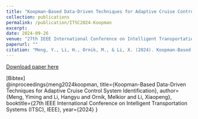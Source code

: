 ```yaml
---
title: "Koopman-Based Data-Driven Techniques for Adaptive Cruise Control System Identification"
collection: publications
permalink: /publication/ITSC2024-Koopman
excerpt:
date: 2024-09-26
venue: "27th IEEE International Conference on Intelligent Transportation Systems (ITSC)"
paperurl: ""
citation: "Meng, Y., Li, H., Ornik, M., & Li, X. (2024). Koopman-Based Data-Driven Techniques for Adaptive Cruise Control System Identification. In 27th IEEE International Conference on Intelligent Transportation Systems (ITSC), IEEE."
---
```

<!-- This paper is about the number 1. The number 2 is left for future work. -->

[Download paper here](https://hangyu-li.github.io/files/ITSC2024-Koopman.pdf)

\[Bibtex\]  
@inproceedings{meng2024koopman,
  title={Koopman-Based Data-Driven Techniques for Adaptive Cruise Control System Identification},
  author={Meng, Yiming and Li, Hangyu and Ornik, Melkior and Li, Xiaopeng},
  booktitle={27th IEEE International Conference on Intelligent Transportation Systems (ITSC), IEEE},
  year={2024}
}

<!-- Recommended citation: Your Name, You. (2009). "Paper Title Number 1." <i>Journal 1</i>. 1(1). -->